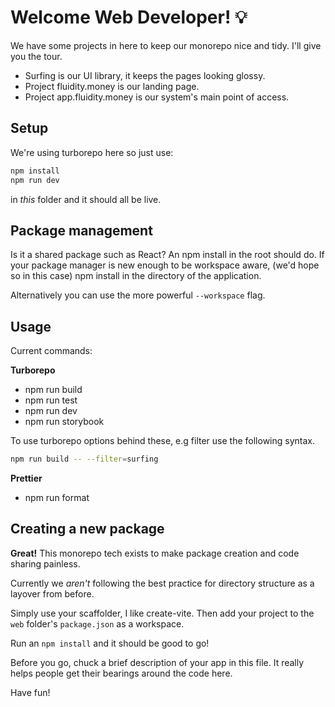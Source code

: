 # Welcome Web Developer! 💡

We have some projects in here to keep our monorepo nice and tidy.
I'll give you the tour.

- Surfing is our UI library, it keeps the pages looking glossy.
- Project fluidity.money is our landing page.
- Project app.fluidity.money is our system's main point of access.

## Setup

We're using turborepo here so just use:

```bash
npm install
npm run dev
```

in _this_ folder and it should all be live.

## Package management
Is it a shared package such as React? An npm install in the root should do.
If your package manager is new enough to be workspace aware, (we'd hope so in this case) 
npm install in the directory of the application. 

Alternatively you can use the more powerful `--workspace` flag.

## Usage

Current commands: 

**Turborepo**
- npm run build
- npm run test
- npm run dev
- npm run storybook

To use turborepo options behind these, e.g filter use the following syntax.

```sh
npm run build -- --filter=surfing
```

**Prettier**
- npm run format

## Creating a new package
**Great!** This monorepo tech exists to make package creation and code sharing painless.

Currently we _aren't_ following the best practice for directory structure as a layover from before.

Simply use your scaffolder, I like create-vite. Then add your project to the `web` folder's `package.json` as a workspace.

Run an `npm install` and it should be good to go!

Before you go, chuck a brief description of your app in this file. 
It really helps people get their bearings around the code here.

Have fun!

